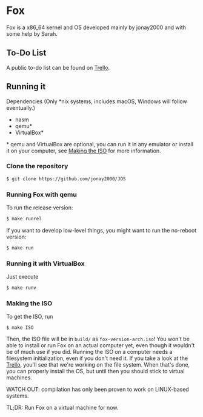 # Fox
Fox is a x86_64 kernel and OS developed mainly by jonay2000 and with some help by Sarah.

## To-Do List
A public to-do list can be found on [Trello](https://trello.com/b/Ew3kIkTE).

## Running it

Dependencies (Only \*nix systems, includes macOS, Windows will follow eventually.)
- nasm
- qemu\*
- VirtualBox\*

\* qemu and VirtualBox are optional, you can run it in any emulator or install it on your computer, see [Making the ISO](#making-the-iso) for more information.

### Clone the repository

```bash
$ git clone https://github.com/jonay2000/JOS
```

### Running Fox with qemu

To run the release version:

```bash
$ make runrel
```

If you want to develop low-level things, you might want to run the no-reboot version:

```bash
$ make run
```

### Running it with VirtualBox

Just execute

```bash
$ make runv
```

### Making the ISO

To get the ISO, run

```
$ make ISO
```

Then, the ISO file will be in `build/` as `fox-version-arch.iso`! You won't be able to install or run Fox on an actual computer yet, even though it wouldn't be of much use if you did. Running the ISO on a computer needs a filesystem initialization, even if you don't need it. If you take a look at the [Trello](https://trello.com/b/Ew3kIkTE), you'll see that we're working on the file system. When that's done, you can properly install the OS, but until then you should stick to virtual machines.

WATCH OUT: compilation has only been proven to work on LINUX-based systems. 

TL;DR: Run Fox on a virtual machine for now.
